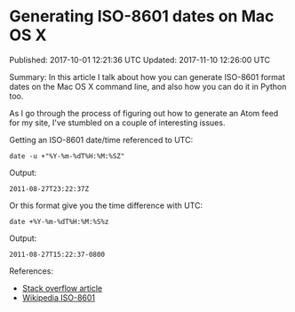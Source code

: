 # Generating ISO-8601 dates on Mac OS X

Published: 2017-10-01 12:21:36 UTC
Updated: 2017-11-10 12:26:00 UTC 

Summary: In this article I talk about how you can generate ISO-8601
format dates on the Mac OS X command line, and also how you can do it
in Python too.

As I go through the process of figuring out how to generate an Atom
feed for my site, I've stumbled on a couple of interesting issues. 

Getting an ISO-8601 date/time referenced to UTC:

``` shell
date -u +"%Y-%m-%dT%H:%M:%SZ"
```

Output:

``` shell
2011-08-27T23:22:37Z
```

Or this format give you the time difference with UTC:

``` shell
date +%Y-%m-%dT%H:%M:%S%z
```
Output:

``` shell
2011-08-27T15:22:37-0800
```

References:

* [Stack overflow article](https://stackoverflow.com/questions/7216358/date-command-on-os-x-doesnt-have-iso-8601-i-option#7216394)
* [Wikipedia ISO-8601](https://en.wikipedia.org/wiki/ISO_8601)
